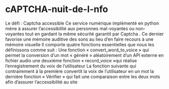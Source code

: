 # cAPTCHA-nuit-de-l-nfo
Le défi : Captcha accessible
Ce service numérique implémenté en python mène à assurer l’accessibilité aux personnes mal-voyantes ou non-voyantes tout en gardant la même sécurité garantit par Captcha . 
Ce dernier favorise une mémoire auditive des sons au lieu d’en faire recours à une mémoire visuelle 
Il comporte quatre fonctions essentielles que nous les définissons comme suit :
Une fonction « convert_word_to_voice » qui permet la conversion d’un mot « généré » aléatoirement d’un API externe en fichier audio
une deuxième fonction « record_voice »qui réalise l’enregistrement du voix de l’utilisateur 
La fonction suivante qui contrairement à la première convertit la voix de l’utilisateur en un mot
la dernière fonction « Vérifier » qui fait une comparaison entre les deux mots afin d’assurer l’accessibilité au site 
